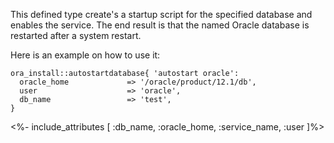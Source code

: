 This defined type create's a startup script for the specified database and enables the service. The end result is that the named Oracle database is
restarted after a system restart.

Here is an example on how to use it:

``` puppet
ora_install::autostartdatabase{ 'autostart oracle':
  oracle_home             => '/oracle/product/12.1/db',
  user                    => 'oracle',
  db_name                 => 'test',
}

```
<%- include_attributes [
  :db_name,
  :oracle_home,
  :service_name,
  :user
]%>
